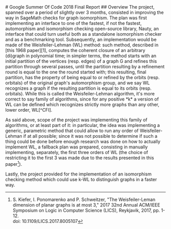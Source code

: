 <head>
    <link rel="shortcut icon" type="image/ico" href="/favicon.ico">
</head>
# Google Summer Of Code 2018 Final Report
## Overview
The project, spanned over a period of slightly over 3 months, consisted in improving the way in SageMath checks for graph isomorphism.  
The plan was first implementing an interface to one of the fastest, if not the fastest, automorphism and isomorphism checking open-source library, Nauty, an interface that could turn useful both as a standalone isomorphism checker and as a benchmarking tool.  
Subsequently, an implementation would be made of the Weisfeiler-Lehman (WL) method: such method, described in [this 1968 paper][1], computes the coherent closure of an arbitrary (di)graph in polynomial time; in simpler terms, the method starts with an initial partition of the vertices (resp. edges) of a graph G and refines this partition through several passes, until the partition resulting by a refinement round is equal to the one the round started with; this resulting, final partition, has the property of being equal to or refined by the orbits (resp. orbitals) of the original graph's automorphism group, and we say WL recognizes a graph if the resulting partition is equal to its orbits (resp. orbitals).  
While this is called the Weisfeiler-Lehman algorithm, it's more correct to say family of algorithms, since for any positive *k* a version of WL can be defined which recognizes strictly more graphs than any other, lower order, WL[^CFI].  

As said above, scope of the project was implementing this family of algorithms, or at least part of it: in particular, the idea was implementing a generic, parametric method that could allow to run any order of Weisfeiler-Lehman if at all possible; since it was not possible to determine if such a thing could be done before enough research was done on how to actually implement WL, a fallback plan was prepared, consisting in manually implementing, separately, the first three orders of WL (the choice of restricting it to the first 3 was made due to the results presented in this paper[^planar]).

Lastly, the project provided for the implementation of an isomorphism checking method which could use k-WL to distinguish graphs in a faster way.



[^CFI]: Jin-yi Cai, Martin Fürer, and Neil Immerman. An optimal lower bound on the number of variables for graph identifications. Combinatorica, 12(4):389–410, 1992
[^planar]: S. Kiefer, I. Ponomarenko and P. Schweitzer, "The Weisfeiler-Leman dimension of planar graphs is at most 3," 2017 32nd Annual ACM/IEEE Symposium on Logic in Computer Science (LICS), Reykjavik, 2017, pp. 1-12.  
doi: 10.1109/LICS.2017.8005107